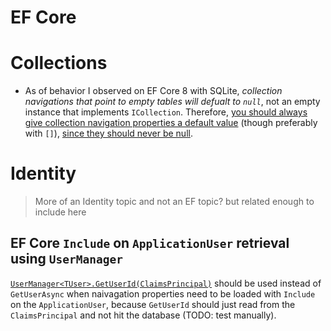 EF Core
=======

# Collections
- As of behavior I observed on EF Core 8 with SQLite, *collection navigations that point to empty tables will defualt to `null`*, not an empty instance that implements `ICollection`. Therefore, [you should always give collection navigation properties a default value](https://learn.microsoft.com/en-us/ef/core/modeling/relationships/navigations#initialization-of-collection-navigations) (though preferably with `[]`), [since they should never be null](https://learn.microsoft.com/en-us/ef/core/miscellaneous/nullable-reference-types#required-navigation-properties). 

# Identity
> More of an Identity topic and not an EF topic? but related enough to include here

## EF Core `Include` on `ApplicationUser` retrieval using `UserManager`
[`UserManager<TUser>.GetUserId(ClaimsPrincipal)`](https://learn.microsoft.com/en-us/dotnet/api/microsoft.aspnetcore.identity.usermanager-1.getuserid?view=aspnetcore-8.0) should be used instead of `GetUserAsync` when naivagation properties need to be loaded with `Include` on the `ApplicationUser`, because `GetUserId` should just read from the `ClaimsPrincipal` and not hit the database (TODO: test manually).
